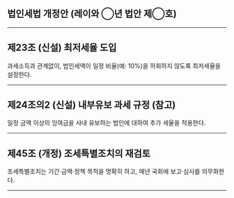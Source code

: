 ## 법인세법 개정안 (레이와 ◯년 법안 제◯호)

---

## 제23조 (신설) 최저세율 도입

과세소득과 관계없이, 법인세액이 일정 비율(예: 10%)을 하회하지 않도록 최저세율을 설정한다.

---

## 제24조의2 (신설) 내부유보 과세 규정 (참고)

일정 금액 이상의 잉여금을 사내 유보하는 법인에 대하여 추가 세율을 적용한다.

---

## 제45조 (개정) 조세특별조치의 재검토

조세특별조치는 기간·금액·정책 목적을 명확히 하고, 매년 국회에 보고·심사를 의무화한다.

---
